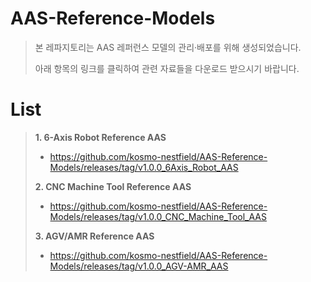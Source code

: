 # AAS-Reference-Models
>본 레파지토리는 AAS 레퍼런스 모델의 관리·배포를 위해 생성되었습니다.
>
>아래 항목의 링크를 클릭하여 관련 자료들을 다운로드 받으시기 바랍니다.

# List
>**1. 6-Axis Robot Reference AAS**
> - https://github.com/kosmo-nestfield/AAS-Reference-Models/releases/tag/v1.0.0_6Axis_Robot_AAS
>
>**2. CNC Machine Tool Reference AAS**
> - https://github.com/kosmo-nestfield/AAS-Reference-Models/releases/tag/v1.0.0_CNC_Machine_Tool_AAS
>
>**3. AGV/AMR Reference AAS**
> - https://github.com/kosmo-nestfield/AAS-Reference-Models/releases/tag/v1.0.0_AGV-AMR_AAS
